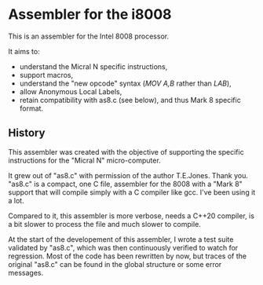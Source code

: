 # Assembler for the i8008

This is an assembler for the Intel 8008 processor.

It aims to:

  * understand the Micral N specific instructions,
  * support macros,
  * understand the "new opcode" syntax (*MOV A,B* rather than *LAB*),
  * allow Anonymous Local Labels, 
  * retain compatibility with as8.c (see below), and thus Mark 8 specific format.

## History

This assembler was created with the objective of supporting the specific instructions for the "Micral N" micro-computer.

It grew out of "as8.c" with permission of the author T.E.Jones. Thank you. "as8.c" is a compact, one C file, assembler
for the 8008 with a "Mark 8" support that will compile simply with a C compiler like gcc. I've been using it a lot.

Compared to it, this assembler is more verbose, needs a C++20 compiler, is a bit slower to process the file and much
slower to compile.

At the start of the developement of this assembler, I wrote a test suite validated by "as8.c", which was
then continuously verified to watch for regression. Most of the code has been rewritten by now, but traces of
the original "as8.c" can be found in the global structure or some error messages.
